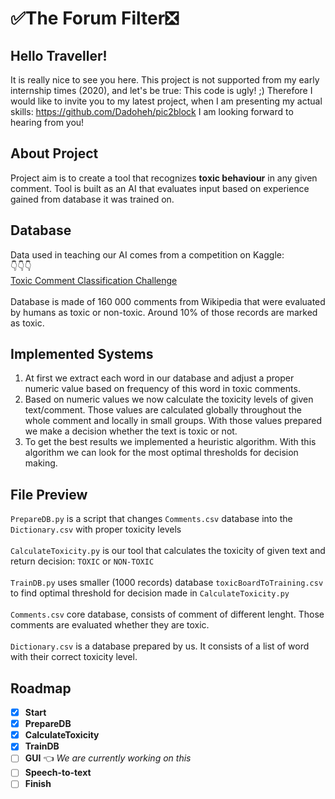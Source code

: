# :white_check_mark:The Forum Filter:negative_squared_cross_mark:
## Hello Traveller! 
It is really nice to see you here. This project is not supported from my early internship times (2020), and let's be true: This code is ugly! ;) Therefore I would like to invite you to my latest project, when I am presenting my actual skills: https://github.com/Dadoheh/pic2block I am looking forward to hearing from you!

## About Project
Project aim is to create a tool that recognizes **toxic behaviour** in any given comment.
Tool is built as an AI that evaluates input based on experience gained from database it was trained on. 
## Database
Data used in teaching our AI comes from a competition on Kaggle:\
:point_down::point_down::point_down:\
[Toxic Comment Classification Challenge](https://www.kaggle.com/c/jigsaw-toxic-comment-classification-challenge/overview)\
\
Database is made of 160 000 comments from Wikipedia that were evaluated by humans as toxic or non-toxic.
Around 10% of those records are marked as toxic.

## Implemented Systems
1. At first we extract each word in our database and adjust a proper numeric value based on frequency of this word in toxic comments.
2. Based on numeric values we now calculate the toxicity levels of given text/comment. Those values are calculated globally throughout the whole comment and locally in small groups.
With those values prepared we make a decision whether the text is toxic or not.
3. To get the best results we implemented a heuristic algorithm. With this algorithm we can look for the most optimal thresholds for decision making.

## File Preview

 `PrepareDB.py` is a script that changes `Comments.csv` database into the `Dictionary.csv` with proper toxicity levels  
 \
 `CalculateToxicity.py` is our tool that calculates the toxicity of given text and return decision: `TOXIC` or `NON-TOXIC`\
 \
 `TrainDB.py` uses smaller (1000 records) database `toxicBoardToTraining.csv` to find optimal threshold for decision made in `CalculateToxicity.py`\
 \
 `Comments.csv` core database, consists of comment of different lenght. Those comments are evaluated whether they are toxic. \
 \
 `Dictionary.csv` is a database prepared by us. It consists of a list of word with their correct toxicity level.

## Roadmap

- [x] **Start** 
- [x] **PrepareDB**
- [x] **CalculateToxicity** 
- [x] **TrainDB** 
- [ ] **GUI**  :point_left: *We are currently working on this*
- [ ] **Speech-to-text**
- [ ] **Finish**
